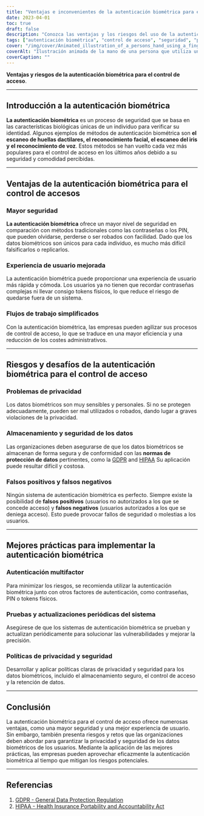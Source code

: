 ```yaml
---
title: "Ventajas e inconvenientes de la autenticación biométrica para el control de acceso"
date: 2023-04-01
toc: true
draft: false
description: "Conozca las ventajas y los riesgos del uso de la autenticación biométrica para el control de acceso, incluida la mejora de la seguridad, los problemas de privacidad y las mejores prácticas de aplicación."
tags: ["autenticación biométrica", "control de acceso", "seguridad", "privacidad", "protección de datos", "GDPR", "HIPAA", "falsos positivos", "falsos negativos", "autenticación multifactor", "pruebas del sistema", "políticas de seguridad", "eficacia", "convenience", "identidad única", "flujos de trabajo racionalizados", "vulnerabilidades", "mitigación de riesgos", "experiencia del usuario", "ciberseguridad"]
cover: "/img/cover/Animated_illustration_of_a_persons_hand_using_a_fingerprint.png"
coverAlt: "Ilustración animada de la mano de una persona que utiliza un escáner de huellas dactilares para acceder a una zona segura, con la cara y el iris de una persona también visibles en el fondo."
coverCaption: ""
---
```


**Ventajas y riesgos de la autenticación biométrica para el control de acceso**.

______

## Introducción a la autenticación biométrica

**La autenticación biométrica** es un proceso de seguridad que se basa en las características biológicas únicas de un individuo para verificar su identidad. Algunos ejemplos de métodos de autenticación biométrica son **el escaneo de huellas dactilares, el reconocimiento facial, el escaneo del iris y el reconocimiento de voz**. Estos métodos se han vuelto cada vez más populares para el control de acceso en los últimos años debido a su seguridad y comodidad percibidas.

______

## Ventajas de la autenticación biométrica para el control de accesos

### Mayor seguridad

**La autenticación biométrica** ofrece un mayor nivel de seguridad en comparación con métodos tradicionales como las contraseñas o los PIN, que pueden olvidarse, perderse o ser robados con facilidad. Dado que los datos biométricos son únicos para cada individuo, es mucho más difícil falsificarlos o replicarlos.

### Experiencia de usuario mejorada

La autenticación biométrica puede proporcionar una experiencia de usuario más rápida y cómoda. Los usuarios ya no tienen que recordar contraseñas complejas ni llevar consigo tokens físicos, lo que reduce el riesgo de quedarse fuera de un sistema.

### Flujos de trabajo simplificados

Con la autenticación biométrica, las empresas pueden agilizar sus procesos de control de acceso, lo que se traduce en una mayor eficiencia y una reducción de los costes administrativos.

______

## Riesgos y desafíos de la autenticación biométrica para el control de acceso

### Problemas de privacidad

Los datos biométricos son muy sensibles y personales. Si no se protegen adecuadamente, pueden ser mal utilizados o robados, dando lugar a graves violaciones de la privacidad.

### Almacenamiento y seguridad de los datos

Las organizaciones deben asegurarse de que los datos biométricos se almacenan de forma segura y de conformidad con las **normas de protección de datos** pertinentes, como la [GDPR](https://gdpr.eu/) and [HIPAA](https://www.hhs.gov/hipaa/index.html) Su aplicación puede resultar difícil y costosa.

### Falsos positivos y falsos negativos

Ningún sistema de autenticación biométrica es perfecto. Siempre existe la posibilidad de **falsos positivos** (usuarios no autorizados a los que se concede acceso) y **falsos negativos** (usuarios autorizados a los que se deniega acceso). Esto puede provocar fallos de seguridad o molestias a los usuarios.

______

## Mejores prácticas para implementar la autenticación biométrica

### Autenticación multifactor

Para minimizar los riesgos, se recomienda utilizar la autenticación biométrica junto con otros factores de autenticación, como contraseñas, PIN o tokens físicos.

### Pruebas y actualizaciones periódicas del sistema

Asegúrese de que los sistemas de autenticación biométrica se prueban y actualizan periódicamente para solucionar las vulnerabilidades y mejorar la precisión.

### Políticas de privacidad y seguridad

Desarrollar y aplicar políticas claras de privacidad y seguridad para los datos biométricos, incluido el almacenamiento seguro, el control de acceso y la retención de datos.

______

## Conclusión

La autenticación biométrica para el control de acceso ofrece numerosas ventajas, como una mayor seguridad y una mejor experiencia de usuario. Sin embargo, también presenta riesgos y retos que las organizaciones deben abordar para garantizar la privacidad y seguridad de los datos biométricos de los usuarios. Mediante la aplicación de las mejores prácticas, las empresas pueden aprovechar eficazmente la autenticación biométrica al tiempo que mitigan los riesgos potenciales.

______

## Referencias

1. [GDPR - General Data Protection Regulation](https://gdpr.eu/)
2. [HIPAA - Health Insurance Portability and Accountability Act](https://www.hhs.gov/hipaa/index.html)

